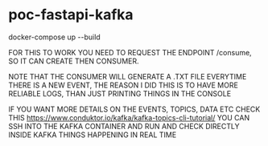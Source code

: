 # poc-fastapi-kafka
docker-compose up --build

FOR THIS TO WORK YOU NEED TO REQUEST THE ENDPOINT /consume, SO IT CAN CREATE THEN CONSUMER.

NOTE THAT THE CONSUMER WILL GENERATE A .TXT FILE EVERYTIME THERE IS A NEW EVENT, THE REASON I DID THIS IS TO HAVE
MORE RELIABLE LOGS, THAN JUST PRINTING THINGS IN THE CONSOLE

IF YOU WANT MORE DETAILS ON THE EVENTS, TOPICS, DATA ETC CHECK THIS https://www.conduktor.io/kafka/kafka-topics-cli-tutorial/
YOU CAN SSH INTO THE KAFKA CONTAINER AND RUN AND CHECK DIRECTLY INSIDE KAFKA THINGS HAPPENING IN REAL TIME


